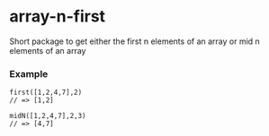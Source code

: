 # array-n-first

Short package to get either the first n elements of an array or mid n elements of an array

### Example

```
first([1,2,4,7],2)
// => [1,2]

midN([1,2,4,7],2,3)
// => [4,7]
```

